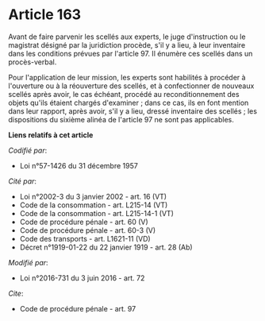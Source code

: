 # Article 163

Avant de faire parvenir les scellés aux experts, le juge d'instruction ou le magistrat désigné par la juridiction procède,
s'il y a lieu, à leur inventaire dans les conditions prévues par l'article 97. Il énumère ces scellés dans un procès-verbal. 

Pour l'application de leur mission, les experts sont habilités à procéder à l'ouverture ou à la réouverture des scellés, et à
confectionner de nouveaux scellés après avoir, le cas échéant, procédé au reconditionnement des objets qu'ils étaient chargés
d'examiner ; dans ce cas, ils en font mention dans leur rapport, après avoir, s'il y a lieu, dressé inventaire des scellés ;
les dispositions du sixième alinéa de l'article 97 ne sont pas applicables.

**Liens relatifs à cet article**

_Codifié par_:

  - Loi n°57-1426 du 31 décembre 1957

_Cité par_:

  - Loi n°2002-3 du 3 janvier 2002 - art. 16 (VT)
  - Code de la consommation - art. L215-14 (VT)
  - Code de la consommation - art. L215-14-1 (VT)
  - Code de procédure pénale - art. 60 (V)
  - Code de procédure pénale - art. 60-3 (V)
  - Code des transports - art. L1621-11 (VD)
  - Décret n°1919-01-22 du 22 janvier 1919 - art. 28 (Ab)

_Modifié par_:

  - Loi n°2016-731 du 3 juin 2016 - art. 72

_Cite_:

  - Code de procédure pénale - art. 97
